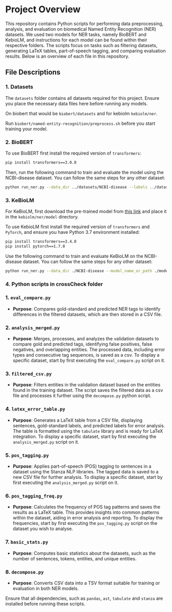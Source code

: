 # Project Overview

This repository contains Python scripts for performing data preprocessing, analysis, and evaluation on biomedical Named Entity Recognition (NER) datasets. We used two models for NER tasks, namely BioBERT and KebioLM, and instructions for each model can be found within their respective folders. The scripts focus on tasks such as filtering datasets, generating LaTeX tables, part-of-speech tagging, and comparing evaluation results. Below is an overview of each file in this repository.

## File Descriptions

### 1. Datasets

The `datasets` folder contains all datasets required for this project. Ensure you place the necessary data files here before running any models.

On biobert that would be `biobert/datasets` and for kebiolm `kebiolm/ner`.

Run `biobert/named-entity-recognition/preprocess.sh` before you start training your model.

### 2. BioBERT

To use BioBERT first install the required version of `transformers`:

```bash
pip install transformers==3.0.0
```

Then, run the following command to train and evaluate the model using the NCBI-disease dataset. You can follow the same steps for any other dataset:

```bash
python run_ner.py --data_dir ../datasets/NCBI-disease --labels ../datasets/NCBI-disease/labels.txt --model_name_or_path dmis-lab/biobert-base-cased-v1.1 --output_dir output/NCBI-disease --max_seq_length 128 --num_train_epochs 5 --per_device_train_batch_size 32 --save_steps 1000 --seed 1 --do_train --do_eval --do_predict --overwrite_output_dir
```

### 3. KeBioLM

For KeBioLM, first download the pre-trained model from [this link](https://drive.google.com/file/d/1kMbTsc9rPpBc-6ezEHjMbQLljW3SUWG9/edit) and place it in the `kebiolm/ner/model` directory.

To use KebioLM first install the required version of `transformers` and `PyTorch`, and ensure you have Python 3.7 environment installed:

```bash
pip install transformers==3.4.0
pip install pytorch==1.7.0
```

Use the following command to train and evaluate KeBioLM on the NCBI-disease dataset. You can follow the same steps for any other dataset:

```bash
python run_ner.py --data_dir ./NCBI-disease --model_name_or_path ./model --output_dir ./output/NCBI-disease --num_train_epochs 5 --seed 1 --do_train --do_eval --do_predict --overwrite_output_dir --gradient_accumulation_steps 2 --learning_rate 3e-5 --warmup_steps 1710 --save_steps 1000 --max_seq_length 512 --per_device_train_batch_size 8 --eval_accumulation_steps 1 --load_best_model_at_end --metric_for_best_model f1
```

### 4. Python scripts in crossCheck folder

### 1. `eval_compare.py`
- **Purpose**: Compares gold-standard and predicted NER tags to identify differences in the filtered datasets, which are then stored in a CSV file.

### 2. `analysis_merged.py`
- **Purpose**: Merges, processes, and analyzes the validation datasets to compare gold and predicted tags, identifying false positives, false negatives, and overlapping entities. The processed data, including error types and consecutive tag sequences, is saved as a csv. To display a specific dataset, start by first executing the `eval_compare.py` script on it.

### 3. `filtered_csv.py`
- **Purpose**: Filters entities in the validation dataset based on the entities found in the training dataset. The script saves the filtered data as a csv file and processes it further using the `decompose.py` python script.

### 4. `latex_error_table.py`
- **Purpose**: Generates a LaTeX table from a CSV file, displaying sentences, gold-standard labels, and predicted labels for error analysis. The table is formatted using the `tabulate` library and is ready for LaTeX integration. To display a specific dataset, start by first executing the `analysis_merged.py` script on it.

### 5. `pos_tagging.py`
- **Purpose**: Applies part-of-speech (POS) tagging to sentences in a dataset using the Stanza NLP libraries. The tagged data is saved to a new CSV file for further analysis. To display a specific dataset, start by first executing the `analysis_merged.py` script on it.

### 6. `pos_tagging_freq.py`
- **Purpose**: Calculates the frequency of POS tag patterns and saves the results as a LaTeX table. This provides insights into common patterns within the dataset, aiding in error analysis and reporting. To display the frequencies, start by first executing the `pos_tagging.py` script on the dataset you wish to analyse.

### 7. `basic_stats.py`
- **Purpose**: Computes basic statistics about the datasets, such as the number of sentences, tokens, entities, and unique entities.

### 8. `decompose.py`
- **Purpose**: Converts CSV data into a TSV format suitable for training or evaluation in both NER models.

Ensure that all dependencies, such as `pandas`, `ast`, `tabulate` and `stanza` are installed before running these scripts.
